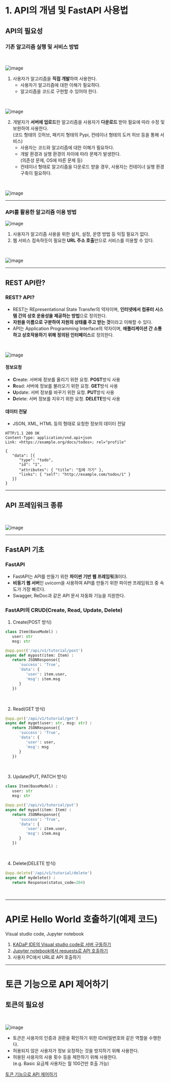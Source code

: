 # 1.  API의 개념 및 FastAPI 사용법
## API의 필요성
### 기존 알고리즘 실행 및 서비스 방법
<br/>

![image](https://github.com/Jongkeun21/kadap-lecture/assets/49437473/40d075e9-8c83-4ef2-882f-f505dc5df41c)

1. 사용자가 알고리즘을 **직접 개발**하여 사용한다.
    * 사용자가 알고리즘에 대한 이해가 필요하다.
    * 알고리즘을 코드로 구현할 수 있어야 한다.
<br/>

![image](https://github.com/Jongkeun21/kadap-lecture/assets/49437473/52402588-43e2-40fc-b6e5-385f76b65754)

2. 개발자가 **서버에 업로드**한 알고리즘을 사용자가 **다운로드** 받아 필요에 따라 수정 및 보완하여 사용한다. <br/>(코드 형태의 깃허브, 패키지 형태의 Pypi, 컨테이너 형태의 도커 허브 등을 통해 서비스)
    * 사용자는 코드와 알고리즘에 대한 이해가 필요하다.
    * 개발 환경과 실행 환경의 차이에 따라 문제가 발생한다. <br/> (의존성 문제, OS에 따른 문제 등)
    * 컨테이너 형태로 알고리즘을 다운로드 받을 경우, 사용자는 컨테이너 실행 환경 구축이 필요하다.
<br/>

![image](https://github.com/Jongkeun21/kadap-lecture/assets/49437473/c6cc0623-0f66-4793-bb35-7c9f3f610306)

---

### API를 활용한 알고리즘 이용 방법

![image](https://github.com/Jongkeun21/kadap-lecture/assets/49437473/788a1865-61b3-4dc8-8409-d1f5ffa2aa5e)

1. 사용자가 알고리즘 사용을 위한 설치, 설정, 운영 방법 등 익힐 필요가 없다.
2. 웹 서비스 접속하듯이 필요한 **URL 주소 호출**만으로 서비스를 이용할 수 있다.
<br/>

![image](https://github.com/Jongkeun21/kadap-lecture/assets/49437473/e98154a3-5340-4190-8012-0dfdc4d5dd87)

---

## REST API란?
### REST? API?

* REST는 REpresentational State Transfer의 약자이며, **인터넷에서 컴퓨터 시스템 간의 상호 운용성을 제공하는 방법**으로 정의한다.
* **자원을 이름으로 구분하여 자원의 상태를 주고 받는 것**이라고 이해할 수 있다.
* API는 Application Programming Interface의 약자이며, **애플리케이션 간 소통하고 상호작용하기 위해 정의된 인터페이스**로 정의한다.
<br/>

![image](https://github.com/Jongkeun21/kadap-lecture/assets/49437473/49d04dc0-b1e8-4666-9dfc-a020d87d2e85)

#### 정보요청
* **C**reate: 서버에 정보를 올리기 위한 요청. **POST**방식 사용
* **R**ead: 서버에 정보를 불러오기 위한 요청. **GET**방식 사용
* **U**pdate: 서버 정보를 바꾸기 위한 요청. **PUT**방식 사용
* **D**elete: 서버 정보를 지우기 위한 요청. **DELETE**방식 사용

#### 데이터 전달
* JSON, XML, HTML 등의 형태로 요청한 정보의 데이터 전달

```http
HTTP/1.1 200 OK
Content-Type: application/vnd.api+json
Link: <https://example.org/docs/todos>; rel="profile"

{
   "data": [{
      "type": "todo",
      "id": "1",
      "attributes": { "title": "집에 가기" },
      "links": { "self": "http://example.com/todos/1" }
   }]
}
```

---

## API 프레임워크 종류
<br/>

![image](https://github.com/Jongkeun21/kadap-lecture/assets/49437473/7352c4f6-5737-4990-b91f-44ebbeeaaf35)

---

## FastAPI 기초
### FastAPI
* FastAPI는 API를 만들기 위한 **파이썬 기반 웹 프레임워크**이다.
* **비동기 웹 서버**인 uvicorn을 사용하여 API를 만들기 위한 파이썬 프레임워크 중 속도가 가장 빠르다.
* Swagger, ReDoc과 같은 API 문서 자동화 기능을 지원한다.

### FastAPI의 CRUD(Create, Read, Update, Delete)
1. Create(POST 방식)

```python
class Item(BaseModel) :
   user: str
   msg: str

@app.post('/api/v1/tutorial/post')
async def mypost(item: Item) :
   return JSONResponse({
      'success': 'True',
      'data': {
         'user': item.user,
         'msg': item.msg
      }
   })
```
<br/>

2. Read(GET 방식)

```python
@app.get('/api/v1/tutorial/get')
async def myget(user: str, msg: str) :
   return JSONResponse({
      'success': 'True',
      'data': {
         'user': user,
         'msg': msg
      }
   })
```
<br/>

3. Update(PUT, PATCH 방식)

```python
class Item(BaseModel) :
   user: str
   msg: str

@app.put('/api/v1/tutorial/put')
async def myput(item: Item) :
   return JSONResponse({
      'success': 'True',
      'data': {
         'user': item.user,
         'msg': item.msg
      }
   })
```
<br/>

4. Delete(DELETE 방식)

```python
@app.delete('/api/v1/tutorial/delete')
async def mydelete() :
   return Response(status_code=204)
```
<br/>

---

# API로 Hello World 호출하기(예제 코드)
Visual studio code, Jupyter notebook

1. [KADaP IDE의 Visual studio code로 서버 구동하기](https://github.com/bigdata-car/kadap-lecture/blob/main/20240522-katech-python-with-kadap-cloud/Day02-Class01/tutorial/tutorial.py)
2. [Jupyter notebook에서 requests로 API 호출하기](https://github.com/bigdata-car/kadap-lecture/blob/main/20240522-katech-python-with-kadap-cloud/Day02-Class01/tutorial/tutorial.ipynb)
3. 사용자 PC에서 URL로 API 호출하기

---

# 토큰 기능으로 API 제어하기
## 토큰의 필요성
<br/>

![image](https://github.com/bigdata-car/kadap-lecture/assets/105857557/03d873eb-898e-49f9-88a0-47c405947356)

* 토큰은 사용자의 인증과 권환을 확인하기 위한 ID/비밀번호와 같은 역할을 수행한다.
* 허용되지 않은 사용자가 정보 요청하는 것을 방지하기 위해 사용한다.
* 허용된 사용자의 사용 횟수 등을 제한하기 위해 사용한다.<br/> (e.g. Basic 요금제 사용자는 월 100건만 호출 가능)

[토큰 기능으로 API 제어하기](https://github.com/bigdata-car/kadap-lecture/blob/main/20240522-katech-python-with-kadap-cloud/Day02-Class01/tutorial/authorization.py)

